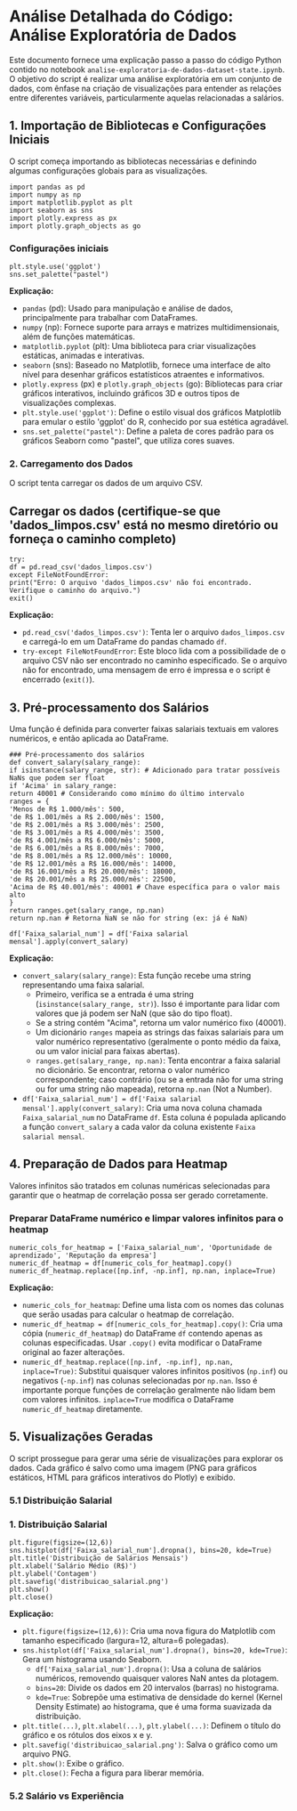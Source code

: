 # Análise Detalhada do Código: Análise Exploratória de Dados

Este documento fornece uma explicação passo a passo do código Python contido no notebook `analise-exploratoria-de-dados-dataset-state.ipynb`. O objetivo do script é realizar uma análise exploratória em um conjunto de dados, com ênfase na criação de visualizações para entender as relações entre diferentes variáveis, particularmente aquelas relacionadas a salários.

## 1. Importação de Bibliotecas e Configurações Iniciais

O script começa importando as bibliotecas necessárias e definindo algumas configurações globais para as visualizações.

    import pandas as pd
    import numpy as np
    import matplotlib.pyplot as plt
    import seaborn as sns
    import plotly.express as px
    import plotly.graph_objects as go
### Configurações iniciais
    plt.style.use('ggplot')
    sns.set_palette("pastel")

**Explicação:**
*   `pandas` (pd): Usado para manipulação e análise de dados, principalmente para trabalhar com DataFrames.
*   `numpy` (np): Fornece suporte para arrays e matrizes multidimensionais, além de funções matemáticas.
*   `matplotlib.pyplot` (plt): Uma biblioteca para criar visualizações estáticas, animadas e interativas.
*   `seaborn` (sns): Baseado no Matplotlib, fornece uma interface de alto nível para desenhar gráficos estatísticos atraentes e informativos.
*   `plotly.express` (px) e `plotly.graph_objects` (go): Bibliotecas para criar gráficos interativos, incluindo gráficos 3D e outros tipos de visualizações complexas.
*   `plt.style.use('ggplot')`: Define o estilo visual dos gráficos Matplotlib para emular o estilo 'ggplot' do R, conhecido por sua estética agradável.
*   `sns.set_palette("pastel")`: Define a paleta de cores padrão para os gráficos Seaborn como "pastel", que utiliza cores suaves.

### 2. Carregamento dos Dados

O script tenta carregar os dados de um arquivo CSV.

## Carregar os dados (certifique-se que 'dados_limpos.csv' está no mesmo diretório ou forneça o caminho completo)
    try:
    df = pd.read_csv('dados_limpos.csv')
    except FileNotFoundError:
    print("Erro: O arquivo 'dados_limpos.csv' não foi encontrado. Verifique o caminho do arquivo.")
    exit()


**Explicação:**
*   `pd.read_csv('dados_limpos.csv')`: Tenta ler o arquivo `dados_limpos.csv` e carregá-lo em um DataFrame do pandas chamado `df`.
*   `try-except FileNotFoundError`: Este bloco lida com a possibilidade de o arquivo CSV não ser encontrado no caminho especificado. Se o arquivo não for encontrado, uma mensagem de erro é impressa e o script é encerrado (`exit()`).

## 3. Pré-processamento dos Salários

Uma função é definida para converter faixas salariais textuais em valores numéricos, e então aplicada ao DataFrame.
    
    ### Pré-processamento dos salários
    def convert_salary(salary_range):
    if isinstance(salary_range, str): # Adicionado para tratar possíveis NaNs que podem ser float
    if 'Acima' in salary_range:
    return 40001 # Considerando como mínimo do último intervalo
    ranges = {
    'Menos de R$ 1.000/mês': 500,
    'de R$ 1.001/mês a R$ 2.000/mês': 1500,
    'de R$ 2.001/mês a R$ 3.000/mês': 2500,
    'de R$ 3.001/mês a R$ 4.000/mês': 3500,
    'de R$ 4.001/mês a R$ 6.000/mês': 5000,
    'de R$ 6.001/mês a R$ 8.000/mês': 7000,
    'de R$ 8.001/mês a R$ 12.000/mês': 10000,
    'de R$ 12.001/mês a R$ 16.000/mês': 14000,
    'de R$ 16.001/mês a R$ 20.000/mês': 18000,
    'de R$ 20.001/mês a R$ 25.000/mês': 22500,
    'Acima de R$ 40.001/mês': 40001 # Chave específica para o valor mais alto
    }
    return ranges.get(salary_range, np.nan)
    return np.nan # Retorna NaN se não for string (ex: já é NaN)
    
    df['Faixa_salarial_num'] = df['Faixa salarial mensal'].apply(convert_salary)


**Explicação:**
*   `convert_salary(salary_range)`: Esta função recebe uma string representando uma faixa salarial.
    *   Primeiro, verifica se a entrada é uma string (`isinstance(salary_range, str)`). Isso é importante para lidar com valores que já podem ser NaN (que são do tipo float).
    *   Se a string contém "Acima", retorna um valor numérico fixo (40001).
    *   Um dicionário `ranges` mapeia as strings das faixas salariais para um valor numérico representativo (geralmente o ponto médio da faixa, ou um valor inicial para faixas abertas).
    *   `ranges.get(salary_range, np.nan)`: Tenta encontrar a faixa salarial no dicionário. Se encontrar, retorna o valor numérico correspondente; caso contrário (ou se a entrada não for uma string ou for uma string não mapeada), retorna `np.nan` (Not a Number).
*   `df['Faixa_salarial_num'] = df['Faixa salarial mensal'].apply(convert_salary)`: Cria uma nova coluna chamada `Faixa_salarial_num` no DataFrame `df`. Esta coluna é populada aplicando a função `convert_salary` a cada valor da coluna existente `Faixa salarial mensal`.

## 4. Preparação de Dados para Heatmap

Valores infinitos são tratados em colunas numéricas selecionadas para garantir que o heatmap de correlação possa ser gerado corretamente.

### Preparar DataFrame numérico e limpar valores infinitos para o heatmap
    numeric_cols_for_heatmap = ['Faixa_salarial_num', 'Oportunidade de aprendizado', 'Reputação da empresa']
    numeric_df_heatmap = df[numeric_cols_for_heatmap].copy()
    numeric_df_heatmap.replace([np.inf, -np.inf], np.nan, inplace=True)


**Explicação:**
*   `numeric_cols_for_heatmap`: Define uma lista com os nomes das colunas que serão usadas para calcular o heatmap de correlação.
*   `numeric_df_heatmap = df[numeric_cols_for_heatmap].copy()`: Cria uma cópia (`numeric_df_heatmap`) do DataFrame `df` contendo apenas as colunas especificadas. Usar `.copy()` evita modificar o DataFrame original ao fazer alterações.
*   `numeric_df_heatmap.replace([np.inf, -np.inf], np.nan, inplace=True)`: Substitui quaisquer valores infinitos positivos (`np.inf`) ou negativos (`-np.inf`) nas colunas selecionadas por `np.nan`. Isso é importante porque funções de correlação geralmente não lidam bem com valores infinitos. `inplace=True` modifica o DataFrame `numeric_df_heatmap` diretamente.

## 5. Visualizações Geradas

O script prossegue para gerar uma série de visualizações para explorar os dados. Cada gráfico é salvo como uma imagem (PNG para gráficos estáticos, HTML para gráficos interativos do Plotly) e exibido.

### 5.1 Distribuição Salarial

### 1. Distribuição Salarial
    plt.figure(figsize=(12,6))
    sns.histplot(df['Faixa_salarial_num'].dropna(), bins=20, kde=True)
    plt.title('Distribuição de Salários Mensais')
    plt.xlabel('Salário Médio (R$)')
    plt.ylabel('Contagem')
    plt.savefig('distribuicao_salarial.png')
    plt.show()
    plt.close()


**Explicação:**
*   `plt.figure(figsize=(12,6))`: Cria uma nova figura do Matplotlib com tamanho especificado (largura=12, altura=6 polegadas).
*   `sns.histplot(df['Faixa_salarial_num'].dropna(), bins=20, kde=True)`: Gera um histograma usando Seaborn.
    *   `df['Faixa_salarial_num'].dropna()`: Usa a coluna de salários numéricos, removendo quaisquer valores NaN antes da plotagem.
    *   `bins=20`: Divide os dados em 20 intervalos (barras) no histograma.
    *   `kde=True`: Sobrepõe uma estimativa de densidade do kernel (Kernel Density Estimate) ao histograma, que é uma forma suavizada da distribuição.
*   `plt.title(...)`, `plt.xlabel(...)`, `plt.ylabel(...)`: Definem o título do gráfico e os rótulos dos eixos x e y.
*   `plt.savefig('distribuicao_salarial.png')`: Salva o gráfico como um arquivo PNG.
*   `plt.show()`: Exibe o gráfico.
*   `plt.close()`: Fecha a figura para liberar memória.

### 5.2 Salário vs Experiência

